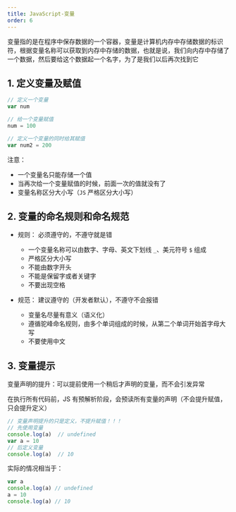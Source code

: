 ```yaml
---
title: JavaScript-变量
order: 6
---
```


变量指的是在程序中保存数据的一个容器，变量是计算机内存中存储数据的标识符，根据变量名称可以获取到内存中存储的数据，也就是说，我们向内存中存储了一个数据，然后要给这个数据起一个名字，为了是我们以后再次找到它

## 1. 定义变量及赋值

```javascript
// 定义一个变量
var num

// 给一个变量赋值
num = 100

// 定义一个变量的同时给其赋值
var num2 = 200
```

注意：
- 一个变量名只能存储一个值
- 当再次给一个变量赋值的时候，前面一次的值就没有了
- 变量名称区分大小写（`JS` 严格区分大小写）

## 2. 变量的命名规则和命名规范

- 规则： 必须遵守的，不遵守就是错

  - 一个变量名称可以由数字、字母、英文下划线 `_`、美元符号 `$` 组成
  - 严格区分大小写
  - 不能由数字开头
  - 不能是保留字或者关键字
  - 不要出现空格
- 规范： 建议遵守的（开发者默认），不遵守不会报错
  - 变量名尽量有意义（语义化）
  - 遵循驼峰命名规则，由多个单词组成的时候，从第二个单词开始首字母大写
  - 不要使用中文

## 3. 变量提示

变量声明的提升：可以提前使用一个稍后才声明的变量，而不会引发异常

在执行所有代码前，JS 有预解析阶段，会预读所有变量的声明（不会提升赋值，只会提升定义）

```javascript
// 变量声明提升的只是定义，不提升赋值！！！
// 先使用变量
console.log(a)	// undefined
var a = 10
// 后定义变量
console.log(a)	// 10
```

实际的情况相当于：

```javascript
var a
console.log(a) // undefined
a = 10
console.log(a) // 10
```